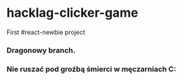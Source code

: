 # hacklag-clicker-game
First #react-newbie project

### Dragonowy branch.
### Nie ruszać pod groźbą śmierci w męczarniach C: